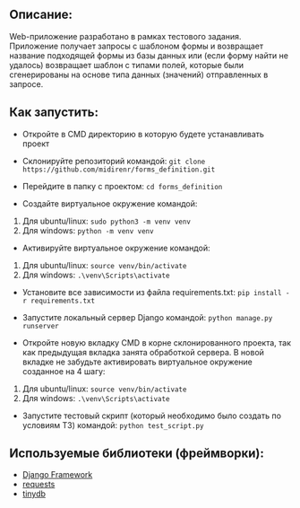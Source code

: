 ## Описание:
Web-приложение разработано в рамках тестового задания. Приложение получает запросы с шаблоном формы и возвращает название подходящей формы из базы данных или (если форму найти не удалось) возвращает шаблон с типами полей, которые были сгенерированы на основе типа данных (значений) отправленных в запросе.

## Как запустить:
- Откройте в CMD директорию в которую будете устанавливать проект
- Склонируйте репозиторий командой: ```git clone https://github.com/midirenr/forms_definition.git```

- Перейдите в папку с проектом: ```cd forms_definition```

- Создайте виртуальное окружение командой:
1) Для ubuntu/linux: ```sudo python3 -m venv venv```
2) Для windows: ```python -m venv venv```

- Активируйте виртуальное окружение командой:
1) Для ubuntu/linux: ```source venv/bin/activate```
2) Для windows: ```.\venv\Scripts\activate```

- Установите все зависимости из файла requirements.txt: ```pip install -r requirements.txt```

- Запустите локальный сервер Django командой: ```python manage.py runserver```

- Откройте новую вкладку CMD в корне склонированного проекта, так как предыдущая вкладка занята обработкой сервера. В новой вкладке не забудьте активировать виртуальное окружение созданное на 4 шагу:
1) Для ubuntu/linux: ```source venv/bin/activate```
2) Для windows: ```.\venv\Scripts\activate```

- Запустите тестовый скрипт (который необходимо было создать по условиям ТЗ) командой:
```python test_script.py```

## Используемые библиотеки (фреймворки):
- [Django Framework](https://www.djangoproject.com/)
- [requests](https://requests.readthedocs.io/en/latest/)
- [tinydb](https://github.com/msiemens/tinydb)

